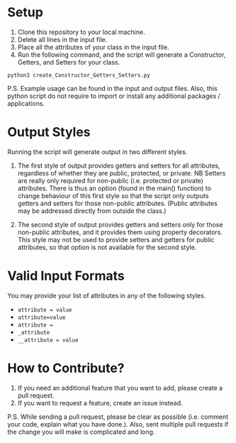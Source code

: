 # Setup
1. Clone this repository to your local machine.
2. Delete all lines in the input file.
3. Place all the attributes of your class in the input file.
4. Run the following command, and the script will generate a Constructor, Getters, and Setters for your class.

```
python3 create_Constructor_Getters_Setters.py
```

P.S. Example usage can be found in the input and output files. Also, this python script do not require to import or install any additional packages / applications.

# Output Styles

Running the script will generate output in two different styles.

1. The first style of output provides getters and setters for all attributes, regardless of whether they are public, protected, or private. NB Setters are really only required for non-public (i.e. protected or private) attributes. There is thus an option (found in the main() function) to change behaviour of this first style so that the script only outputs getters and setters for those non-public attributes. (Public attributes may be addressed directly from outside the class.)

2. The second style of output provides getters and setters only for those non-public attributes, and it provides them using property decorators. This style may not be used to provide setters and getters for public attributes, so that option is not available for the second style.

# Valid Input Formats

You may provide your list of attributes in any of the following styles.

* `attribute = value`
* `attribute=value`
* `attribute =`
* `_attribute`
* `__attribute = value`

# How to Contribute?
1. If you need an additional feature that you want to add, please create a pull request. 
2. If you want to request a feature, create an issue instead.

P.S. While sending a pull request, please be clear as possible (i.e. comment your code, explain what you have done.). Also, sent multiple pull requests if the change you will make is complicated and long.
